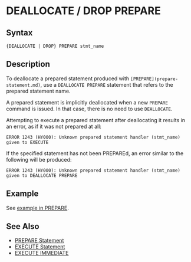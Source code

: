 
# DEALLOCATE / DROP PREPARE

## Syntax


```
{DEALLOCATE | DROP} PREPARE stmt_name
```

## Description


To deallocate a prepared statement produced with `[PREPARE](prepare-statement.md)`, use a
`DEALLOCATE PREPARE` statement that refers to the prepared statement
name.


A prepared statement is implicitly deallocated when a new `PREPARE` command is issued. In that case, there is no need to use `DEALLOCATE`.


Attempting to execute a prepared statement after deallocating it
results in an error, as if it was not prepared at all:


```
ERROR 1243 (HY000): Unknown prepared statement handler (stmt_name) given to EXECUTE
```

If the specified statement has not been PREPAREd, an error similar to the following will be produced:


```
ERROR 1243 (HY000): Unknown prepared statement handler (stmt_name) given to DEALLOCATE PREPARE
```

## Example


See [example in PREPARE](prepare-statement.md#example).


## See Also


* [PREPARE Statement](prepare-statement.md)
* [EXECUTE Statement](execute-statement.md)
* [EXECUTE IMMEDIATE](execute-immediate.md)

